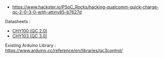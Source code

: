 
- https://www.hackster.io/PSoC_Rocks/hacking-qualcomm-quick-charge-qc-2-0-3-0-with-attiny85-b7627d

Datasheets : 
- [CHY100 (QC 2.0)](https://www.mouser.be/datasheet/2/328/chiphy_family_datasheet_269468-3198404.pdf)
- [CHY103 (QC 3.0)](https://www.mouser.be/datasheet/2/328/chy103_family_datasheet-3196211.pdf)

Existing Arduino Library : https://www.arduino.cc/reference/en/libraries/qc3control/

